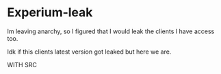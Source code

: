 # Experium-leak



Im leaving anarchy, so I figured that I would leak the clients I have access too.


Idk if this clients latest version got leaked but here we are.


WITH SRC
